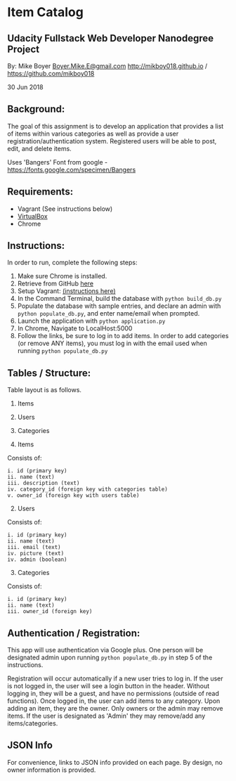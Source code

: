 # Item Catalog

## Udacity Fullstack Web Developer Nanodegree Project

By: Mike Boyer
Boyer.Mike.E@gmail.com
http://mikboy018.github.io / https://github.com/mikboy018

30 Jun 2018


## Background:
 
The goal of this assignment is to develop an application that provides a list of items within various categories as well as provide a user registration/authentication system. Registered users will be able to post, edit, and delete items.

Uses 'Bangers' Font from google - https://fonts.google.com/specimen/Bangers

## Requirements:

* Vagrant (See instructions below)
* [VirtualBox](https://www.virtualbox.org/ "VirtualBox")
* Chrome

## Instructions:

In order to run, complete the following steps:
1. Make sure Chrome is installed.
2. Retrieve from GitHub [here](https://github.com/mikboy018/fsnd-vagrant "Project on GitHub")
3. Setup Vagrant: [(instructions here)](https://classroom.udacity.com/nanodegrees/nd004/parts/8d3e23e1-9ab6-47eb-b4f3-d5dc7ef27bf0/modules/bc51d967-cb21-46f4-90ea-caf73439dc59/lessons/5475ecd6-cfdb-4418-85a2-f2583074c08d/concepts/14c72fe3-e3fe-4959-9c4b-467cf5b7c3a0 "Udacity Vagrant Instructions")
4. In the Command Terminal, build the database with `python build_db.py`
5. Populate the database with sample entries, and declare an admin with `python populate_db.py`, and enter name/email when prompted.
6. Launch the application with `python application.py`
7. In Chrome, Navigate to LocalHost:5000
8. Follow the links, be sure to log in to add items. In order to add categories (or remove ANY items), you must log in with the email used when running `python populate_db.py`


## Tables / Structure:

Table layout is as follows.

1. Items
2. Users
3. Categories


1. Items

Consists of:

	i. id (primary key)
	ii. name (text)
	iii. description (text)
	iv. category_id (foreign key with categories table)
	v. owner_id (foreign key with users table)

2. Users

Consists of:

	i. id (primary key)
	ii. name (text)
	iii. email (text)
	iv. picture (text)
	iv. admin (boolean)


3. Categories

Consists of:

	i. id (primary key)
	ii. name (text)
	iii. owner_id (foreign key)


## Authentication / Registration:

This app will use authentication via Google plus. One person will be designated admin upon running `python populate_db.py` in step 5 of the instructions.

Registration will occur automatically if a new user tries to log in. If the user is not logged in, the user will see a login button in the header. Without logging in, they will be a guest, and have no permissions (outside of read functions). Once logged in, the user can add items to any category. Upon adding an item, they are the owner. Only owners or the admin may remove items. If the user is designated as 'Admin' they may remove/add any items/categories.

## JSON Info

For convenience, links to JSON info provided on each page. By design, no owner information is provided.





